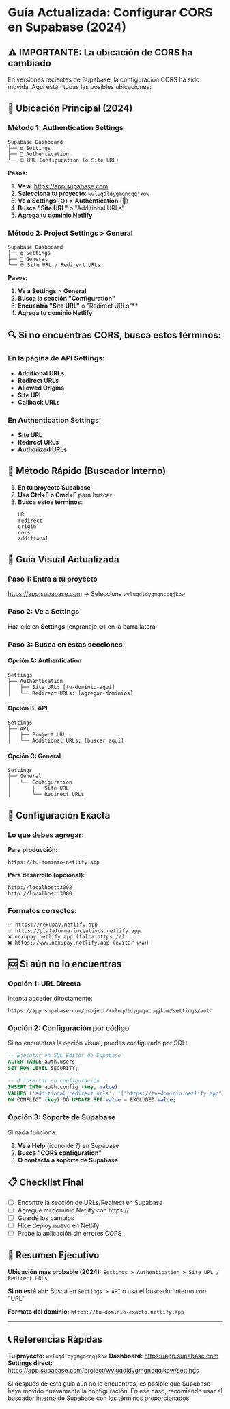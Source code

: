 # Guía Actualizada: Configurar CORS en Supabase (2024)

## ⚠️ IMPORTANTE: La ubicación de CORS ha cambiado

En versiones recientes de Supabase, la configuración CORS ha sido movida. Aquí están todas las posibles ubicaciones:

## 📍 Ubicación Principal (2024)

### Método 1: Authentication Settings

```
Supabase Dashboard
├── ⚙️ Settings
├── 🔐 Authentication
└── 🌐 URL Configuration (o Site URL)
```

**Pasos:**
1. **Ve a**: https://app.supabase.com
2. **Selecciona tu proyecto**: `wvluqdldygmgncqqjkow`
3. **Ve a Settings** (⚙️) > **Authentication** (🔐)
4. **Busca "Site URL"** o "Additional URLs"
5. **Agrega tu dominio Netlify**

### Método 2: Project Settings > General

```
Supabase Dashboard
├── ⚙️ Settings
├── 🏢 General
└── 🌐 Site URL / Redirect URLs
```

**Pasos:**
1. **Ve a Settings** > **General**
2. **Busca la sección "Configuration"**
3. **Encuentra "Site URL"** o "Redirect URLs"**
4. **Agrega tu dominio Netlify**

## 🔍 Si no encuentras CORS, busca estos términos:

### En la página de API Settings:
- **Additional URLs**
- **Redirect URLs** 
- **Allowed Origins**
- **Site URL**
- **Callback URLs**

### En Authentication Settings:
- **Site URL**
- **Redirect URLs**
- **Authorized URLs**

## 🚀 Método Rápido (Buscador Interno)

1. **En tu proyecto Supabase**
2. **Usa Ctrl+F o Cmd+F** para buscar
3. **Busca estos términos**:
   ```
   URL
   redirect
   origin
   cors
   additional
   ```

## 📸 Guía Visual Actualizada

### Paso 1: Entra a tu proyecto
https://app.supabase.com → Selecciona `wvluqdldygmgncqqjkow`

### Paso 2: Ve a Settings
Haz clic en **Settings** (engranaje ⚙️) en la barra lateral

### Paso 3: Busca en estas secciones:

#### Opción A: Authentication
```
Settings
├── Authentication
│   ├── Site URL: [tu-dominio-aquí]
│   └── Redirect URLs: [agregar-dominios]
```

#### Opción B: API
```
Settings
├── API
│   ├── Project URL
│   └── Additional URLs: [buscar aquí]
```

#### Opción C: General
```
Settings
├── General
│   └── Configuration
│       ├── Site URL
│       └── Redirect URLs
```

## 🔧 Configuración Exacta

### Lo que debes agregar:

**Para producción:**
```
https://tu-dominio-netlify.app
```

**Para desarrollo (opcional):**
```
http://localhost:3002
http://localhost:3000
```

### Formatos correctos:
```
✅ https://nexupay.netlify.app
✅ https://plataforma-incentivos.netlify.app
❌ nexupay.netlify.app (falta https://)
❌ https://www.nexupay.netlify.app (evitar www)
```

## 🆘 Si aún no lo encuentras

### Opción 1: URL Directa
Intenta acceder directamente:
```
https://app.supabase.com/project/wvluqdldygmgncqqjkow/settings/auth
```

### Opción 2: Configuración por código
Si no encuentras la opción visual, puedes configurarlo por SQL:

```sql
-- Ejecutar en SQL Editor de Supabase
ALTER TABLE auth.users 
SET ROW LEVEL SECURITY;

-- O insertar en configuración
INSERT INTO auth.config (key, value) 
VALUES ('additional_redirect_urls', '["https://tu-dominio.netlify.app"]')
ON CONFLICT (key) DO UPDATE SET value = EXCLUDED.value;
```

### Opción 3: Soporte de Supabase
Si nada funciona:
1. **Ve a Help** (ícono de ?) en Supabase
2. **Busca "CORS configuration"**
3. **O contacta a soporte de Supabase**

## 📋 Checklist Final

- [ ] Encontré la sección de URLs/Redirect en Supabase
- [ ] Agregué mi dominio Netlify con https://
- [ ] Guardé los cambios
- [ ] Hice deploy nuevo en Netlify
- [ ] Probé la aplicación sin errores CORS

## 🎯 Resumen Ejecutivo

**Ubicación más probable (2024):**
`Settings > Authentication > Site URL / Redirect URLs`

**Si no está ahí:**
Busca en `Settings > API` o usa el buscador interno con "URL"

**Formato del dominio:**
`https://tu-dominio-exacto.netlify.app`

---

## 📞 Referencias Rápidas

**Tu proyecto:** `wvluqdldygmgncqqjkow`
**Dashboard:** https://app.supabase.com
**Settings direct:** https://app.supabase.com/project/wvluqdldygmgncqqjkow/settings

Si después de esta guía aún no lo encuentras, es posible que Supabase haya movido nuevamente la configuración. En ese caso, recomiendo usar el buscador interno de Supabase con los términos proporcionados.